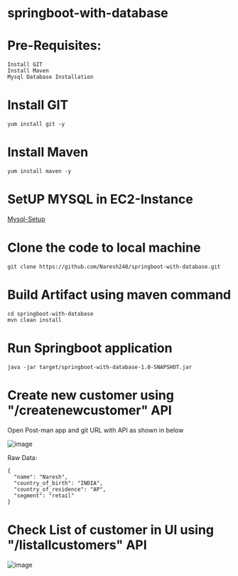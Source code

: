 # springboot-with-database

# Pre-Requisites:
    Install GIT
    Install Maven
    Mysql Database Installation
# Install GIT
    yum install git -y
# Install Maven
    yum install maven -y
# SetUP MYSQL in EC2-Instance
  [Mysql-Setup](https://github.com/Naresh240/Mysql-Setup/blob/main/README.md)
# Clone the code to local machine
    git clone https://github.com/Naresh240/springboot-with-database.git
# Build Artifact using maven command
    cd springboot-with-database
    mvn clean install
# Run Springboot application
    java -jar target/springboot-with-database-1.0-SNAPSHOT.jar
# Create new customer using "/createnewcustomer" API
  Open Post-man app and git URL with API as shown in below
  
  ![image](https://user-images.githubusercontent.com/58024415/104095630-ea695400-52bd-11eb-8b2c-43cb06b118f0.png)

  Raw Data:
  
    {
      "name": "Naresh",
      "country_of_birth": "INDIA",
      "country_of_residence": "AP",
      "segment": "retail"
    }
# Check List of customer in UI using "/listallcustomers" API
  ![image](https://user-images.githubusercontent.com/58024415/104095650-0b31a980-52be-11eb-9038-ccb44155cdc0.png)
